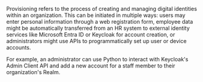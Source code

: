 Provisioning refers to the process of creating and managing digital identities within an organization. This can be initiated in multiple ways: users may enter personal information through a web registration form, employee data might be automatically transferred from an HR system to external identity services like Microsoft Entra ID or Keycloak for account creation, or administrators might use APIs to programmatically set up user or device accounts.

For example, an administrator can use Python to interact with Keycloak's Admin Client API and add a new account for a staff member to their organization's Realm.

